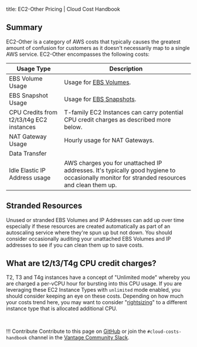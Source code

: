 title: EC2-Other Pricing | Cloud Cost Handbook

## Summary

EC2-Other is a category of AWS costs that typically causes the greatest amount of confusion for customers as it doesn't necessarily map to a single AWS service. EC2-Other encompasses the following costs:

|Usage Type|Description|
|-----|-----|
|EBS Volume Usage|Usage for [EBS Volumes](ebs-pricing.md).|
|EBS Snapshot Usage|Usage for [EBS Snapshots](ebs-pricing.md).|
|CPU Credits from t2/t3/t4g EC2 instances|T-family EC2 Instances can carry potential CPU credit charges as described more below.|
|NAT Gateway Usage|Hourly usage for NAT Gateways.|
|Data Transfer| |
|Idle Elastic IP Address usage|AWS charges you for unattached IP addresses. It's typically good hygiene to occasionally monitor for stranded resources and clean them up.|

## Stranded Resources

Unused or stranded EBS Volumes and IP Addresses can add up over time especially if these resources are created automatically as part of an autoscaling service where they're spun up but not down. You should consider occasionally auditing your unattached EBS Volumes and IP addresses to see if you can clean them up to save costs.

## What are t2/t3/T4g CPU credit charges?

T2, T3 and T4g instances have a concept of "Unlimited mode" whereby you are charged a per-vCPU hour for bursting into this CPU usage. If you are leveraging these EC2 Instance Types with `unlimited` mode enabled, you should consider keeping an eye on these costs. Depending on how much your costs trend here, you may want to consider "[rightsizing](../concepts/rightsizing.md)" to a different instance type that is allocated additional CPU.

<br/>

!!! Contribute
    Contribute to this page on [GitHub](https://github.com/vantage-sh/handbook) or join the `#cloud-costs-handbook` channel in the [Vantage Community Slack](https://join.slack.com/t/vantagecommunity/shared_invite/zt-oey52myv-gq4AWRKkX25kjp1UGziPTw).